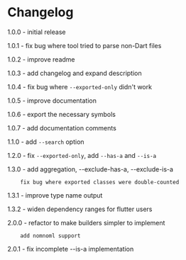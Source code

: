 # Changelog

1.0.0 - initial release

1.0.1 - fix bug where tool tried to parse non-Dart files

1.0.2 - improve readme

1.0.3 - add changelog and expand description

1.0.4 - fix bug where `--exported-only` didn't work

1.0.5 - improve documentation

1.0.6 - export the necessary symbols

1.0.7 - add documentation comments

1.1.0 - add `--search` option

1.2.0 - fix `--exported-only`, add `--has-a` and `--is-a`

1.3.0 - add aggregation, --exclude-has-a, --exclude-is-a

        fix bug where exported classes were double-counted

1.3.1 - improve type name output

1.3.2 - widen dependency ranges for flutter users

2.0.0 - refactor to make builders simpler to implement

        add nomnoml support

2.0.1 - fix incomplete --is-a implementation

